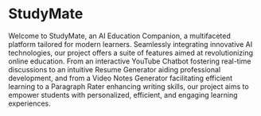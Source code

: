# StudyMate
Welcome to StudyMate, an AI Education Companion, a multifaceted platform tailored for modern learners. Seamlessly integrating innovative AI technologies, our project offers a suite of features aimed at revolutionizing online education. From an interactive YouTube Chatbot fostering real-time discussions to an intuitive Resume Generator aiding professional development, and from a Video Notes Generator facilitating efficient learning to a Paragraph Rater enhancing writing skills, our project aims to empower students with personalized, efficient, and engaging learning experiences.
